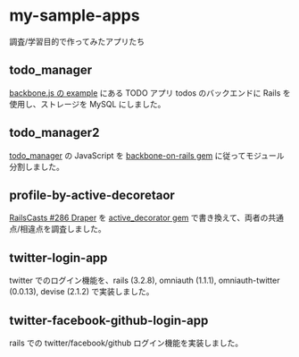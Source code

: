 # my-sample-apps

調査/学習目的で作ってみたアプリたち

## todo_manager

[backbone.js の example](https://github.com/documentcloud/backbone/tree/master/examples) にある TODO アプリ todos のバックエンドに Rails を使用し、ストレージを MySQL にしました。


## todo_manager2

[todo_manager](https://github.com/mori-dev/my-sample-apps/tree/master/todo_manager) の JavaScript を [backbone-on-rails gem](http://github.com/meleyal/backbone-on-rails) に従ってモジュール分割しました。
## profile-by-active-decoretaor
[RailsCasts #286 Draper](http://railscasts.com/episodes/286-draper) を [active_decorator gem](https://github.com/amatsuda/active_decorator) で書き換えて、両者の共通点/相違点を調査しました。
## twitter-login-app

twitter でのログイン機能を、rails (3.2.8), omniauth (1.1.1), omniauth-twitter (0.0.13), devise (2.1.2) で実装しました。

## twitter-facebook-github-login-app

rails での twitter/facebook/github ログイン機能を実装しました。
